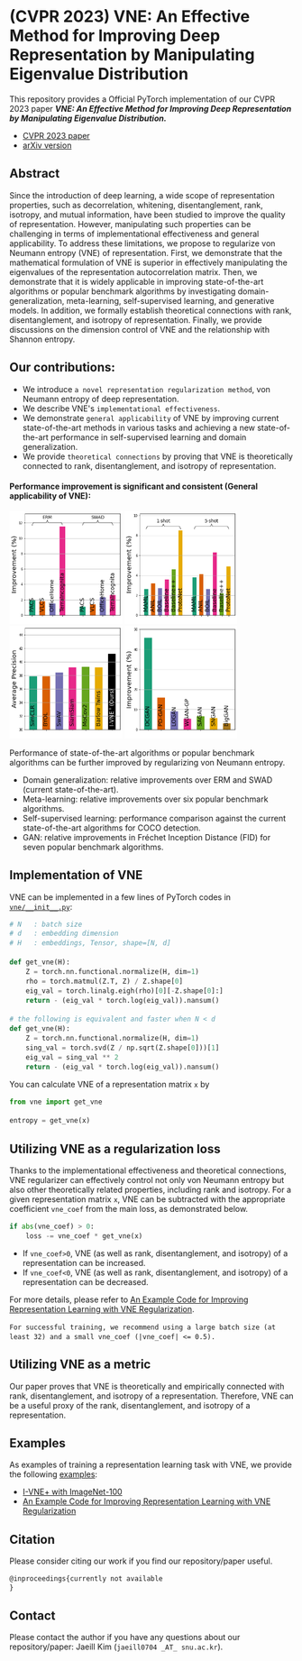 # (CVPR 2023) VNE: An Effective Method for Improving Deep Representation by Manipulating Eigenvalue Distribution

This repository provides a Official PyTorch implementation of our CVPR 2023 paper ***VNE: An Effective Method for Improving Deep Representation by Manipulating Eigenvalue Distribution.***

+ [CVPR 2023 paper](https://cvpr2023.thecvf.com/Conferences/2023/AcceptedPapers#:~:text=VNE%3A%20An%20Effective,Shin%20%C2%B7%20Wonjong%20Rhee)
+ [arXiv version](https://arxiv.org/abs/2304.01434)



## Abstract
Since the introduction of deep learning, a wide scope of representation properties, such as decorrelation, whitening, disentanglement, rank, isotropy, and mutual information, have been studied to improve the quality of representation. However, manipulating such properties can be challenging in terms of implementational effectiveness and general applicability. To address these limitations, we propose to regularize von Neumann entropy (VNE) of representation. First, we demonstrate that the mathematical formulation of VNE is superior in effectively manipulating the eigenvalues of the representation autocorrelation matrix. Then, we demonstrate that it is widely applicable in improving state-of-the-art algorithms or popular benchmark algorithms by investigating domain-generalization, meta-learning, self-supervised learning, and generative models. In addition, we formally establish theoretical connections with rank, disentanglement, and isotropy of representation. Finally, we provide discussions on the dimension control of VNE and the relationship with Shannon entropy.


## Our contributions:
- We introduce `a novel representation regularization method`, von Neumann entropy of deep representation.
- We describe VNE's `implementational effectiveness`.
- We demonstrate `general applicability` of VNE by improving current state-of-the-art methods in various tasks and achieving a new state-of-the-art performance in self-supervised learning and domain generalization.
- We provide `theoretical connections` by proving that VNE is theoretically connected to rank, disentanglement, and isotropy of representation.

#### Performance improvement is significant and consistent (General applicability of VNE):
<p float="left">
<img src='imgs/fig1_dg.png' width='200' height='200'>
<img src='imgs/fig1_meta.png' width='200' height='200'>
<img src='imgs/fig1_ssl.png' width='200' height='200'>
<img src='imgs/fig1_gan.png' width='200' height='200'>
</p>
Performance of state-of-the-art algorithms or popular benchmark algorithms can be further improved by regularizing von Neumann entropy.

- Domain generalization: relative improvements over ERM and SWAD (current state-of-the-art). 
- Meta-learning: relative improvements over six popular benchmark algorithms. 
- Self-supervised learning: performance comparison against the current state-of-the-art algorithms for COCO detection.
- GAN: relative improvements in Fréchet Inception Distance (FID) for seven popular benchmark algorithms.



## Implementation of VNE

VNE can be implemented in a few lines of PyTorch codes in [`vne/__init__.py`](vne/__init__.py):

```py
# N   : batch size
# d   : embedding dimension
# H   : embeddings, Tensor, shape=[N, d]

def get_vne(H):
    Z = torch.nn.functional.normalize(H, dim=1)
    rho = torch.matmul(Z.T, Z) / Z.shape[0]
    eig_val = torch.linalg.eigh(rho)[0][-Z.shape[0]:]
    return - (eig_val * torch.log(eig_val)).nansum()

# the following is equivalent and faster when N < d
def get_vne(H):
    Z = torch.nn.functional.normalize(H, dim=1)
    sing_val = torch.svd(Z / np.sqrt(Z.shape[0]))[1]
    eig_val = sing_val ** 2
    return - (eig_val * torch.log(eig_val)).nansum()
```

You can calculate VNE of a representation matrix `x` by
```py
from vne import get_vne

entropy = get_vne(x)
```

## Utilizing VNE as a regularization loss
Thanks to the implementational effectiveness and theoretical connections, VNE regularizer can effectively control not only von Neumann entropy but also other theoretically related properties, including rank and isotropy.
For a given representation matrix `x`, VNE can be subtracted with the appropriate coefficient `vne_coef` from the main loss, as demonstrated below.
```py
if abs(vne_coef) > 0:
    loss -= vne_coef * get_vne(x)
```
- If `vne_coef>0`, VNE (as well as rank, disentanglement, and isotropy) of a representation can be increased.
- If `vne_coef<0`, VNE (as well as rank, disentanglement, and isotropy) of a representation can be decreased.

For more details, please refer to [An Example Code for Improving Representation Learning with VNE Regularization](./examples/hook).

`For successful training, we recommend using a large batch size (at least 32) and a small vne_coef (|vne_coef| <= 0.5).`

## Utilizing VNE as a metric
Our paper proves that VNE is theoretically and empirically connected with rank, disentanglement, and isotropy of a representation.
Therefore, VNE can be a useful proxy of the rank, disentanglement, and isotropy of a representation.

## Examples
As examples of training a representation learning task with VNE, we provide the following [examples](./examples):
+ [I-VNE+ with ImageNet-100](./examples/i-vne+)
+ [An Example Code for Improving Representation Learning with VNE Regularization](./examples/hook)



## Citation
Please consider citing our work if you find our repository/paper useful.
```
@inproceedings{currently not available
}
```



## Contact

Please contact the author if you have any questions about our repository/paper: Jaeill Kim (`jaeill0704 _AT_ snu.ac.kr`).


